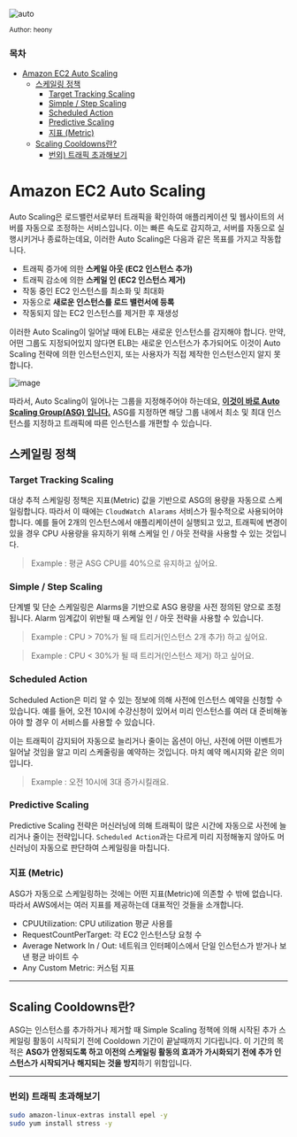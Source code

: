![auto](https://github.com/oueya1479/aws-101/assets/147911523/18c399d0-c011-4791-a726-8c7a347cc663)

<small>Author: heony</small>

### 목차

- [Amazon EC2 Auto Scaling](#amazon-ec2-auto-scaling)
  - [스케일링 정책](#스케일링-정책)
    - [Target Tracking Scaling](#target-tracking-scaling)
    - [Simple / Step Scaling](#simple--step-scaling)
    - [Scheduled Action](#scheduled-action)
    - [Predictive Scaling](#predictive-scaling)
    - [지표 (Metric)](#지표-metric)
  - [Scaling Cooldowns란?](#scaling-cooldowns란)
    - [번외) 트래픽 초과해보기](#번외-트래픽-초과해보기)

# Amazon EC2 Auto Scaling

Auto Scaling은 로드밸런서로부터 트래픽을 확인하여 애플리케이션 및 웹사이트의 서버를 자동으로 조정하는 서비스입니다. 이는 빠른 속도로 감지하고, 서버를 자동으로 실행시키거나 종료하는데요, 이러한 Auto Scaling은 다음과 같은 목표를 가지고 작동합니다.

- 트래픽 증가에 의한 **스케일 아웃 (EC2 인스턴스 추가)**
- 트래픽 감소에 의한 **스케일 인 (EC2 인스턴스 제거)**
- 작동 중인 EC2 인스턴스를 최소화 및 최대화
- 자동으로 **새로운 인스턴스를 로드 밸런서에 등록**
- 작동되지 않는 EC2 인스턴스를 제거한 후 재생성

이러한 Auto Scaling이 일어날 때에 ELB는 새로운 인스턴스를 감지해야 합니다. 만약, 어떤 그룹도 지정되어있지 않다면 ELB는 새로운 인스턴스가 추가되어도 이것이 Auto Scaling 전략에 의한 인스턴스인지, 또는 사용자가 직접 제작한 인스턴스인지 알지 못합니다.

![image](https://docs.aws.amazon.com/ko_kr/autoscaling/ec2/userguide/images/as-basic-diagram.png)

따라서, Auto Scaling이 일어나는 그룹을 지정해주어야 하는데요, <u>**이것이 바로 Auto Scaling Group(ASG) 입니다.**</u> ASG를 지정하면 해당 그룹 내에서 최소 및 최대 인스턴스를 지정하고 트래픽에 따른 인스턴스를 개편할 수 있습니다.

## 스케일링 정책

### Target Tracking Scaling

대상 추적 스케일링 정책은 지표(Metric) 값을 기반으로 ASG의 용량을 자동으로 스케일링합니다. 따라서 이 때에는 `CloudWatch Alarams` 서비스가 필수적으로 사용되어야 합니다. 예를 들어 2개의 인스턴스에서 애플리케이션이 실행되고 있고, 트래픽에 변경이 있을 경우 CPU 사용량을 유지하기 위해 스케일 인 / 아웃 전략을 사용할 수 있는 것입니다.

> Example : 평균 ASG CPU를 40%으로 유지하고 싶어요.

### Simple / Step Scaling

단계별 및 단순 스케일링은 Alarms을 기반으로 ASG 용량을 사전 정의된 양으로 조정됩니다. Alarm 임계값이 위반될 때 스케일 인 / 아웃 전략을 사용할 수 있습니다.

> Example : CPU > 70%가 될 때 트리거(인스턴스 2개 추가) 하고 싶어요.

> Example : CPU < 30%가 될 때 트리거(인스턴스 제거) 하고 싶어요.

### Scheduled Action

Scheduled Action은 미리 알 수 있는 정보에 의해 사전에 인스턴스 예약을 신청할 수 있습니다. 예를 들어, 오전 10시에 수강신청이 있어서 미리 인스턴스를 여러 대 준비해놓아야 할 경우 이 서비스를 사용할 수 있습니다.

이는 트래픽이 감지되어 자동으로 늘리거나 줄이는 옵션이 아닌, 사전에 어떤 이벤트가 일어날 것임을 알고 미리 스케줄링을 예약하는 것입니다. 마치 예약 메시지와 같은 의미입니다.

> Example : 오전 10시에 3대 증가시킬래요.

### Predictive Scaling

Predictive Scaling 전략은 머신러닝에 의해 트래픽이 많은 시간에 자동으로 사전에 늘리거나 줄이는 전략입니다. `Scheduled Action`과는 다르게 미리 지정해놓지 않아도 머신러닝이 자동으로 판단하여 스케일링을 마칩니다.

### 지표 (Metric)

ASG가 자동으로 스케일링하는 것에는 어떤 지표(Metric)에 의존할 수 밖에 없습니다. 따라서 AWS에서는 여러 지표를 제공하는데 대표적인 것들을 소개합니다.

- CPUUtilization: CPU utilization 평균 사용를
- RequestCountPerTarget: 각 EC2 인스턴스당 요청 수
- Average Network In / Out: 네트워크 인터페이스에서 단일 인스턴스가 받거나 보낸 평균 바이트 수
- Any Custom Metric: 커스텀 지표

---

## Scaling Cooldowns란?

ASG는 인스턴스를 추가하거나 제거할 때 Simple Scaling 정책에 의해 시작된 추가 스케일링 활동이 시작되기 전에 Cooldown 기간이 끝날때까지 기다립니다. 이 기간의 목적은 **ASG가 안정되도록 하고 이전의 스케일링 활동의 효과가 가시화되기 전에 추가 인스턴스가 시작되거나 해지되는 것을 방지**하기 위함입니다.

---

### 번외) 트래픽 초과해보기
```bash
sudo amazon-linux-extras install epel -y
sudo yum install stress -y
```